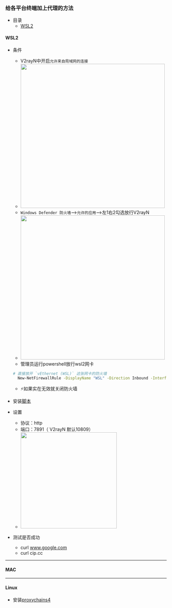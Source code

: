 ### 给各平台终端加上代理的方法
- 目录
  - [WSL2](#)  
#### WSL2
- 条件
  - V2rayN中开启`允许来自局域网的连接`    
  - <img src="https://user-images.githubusercontent.com/32185381/149700844-b2cafe75-1180-4158-8b81-fef0521d78b0.png" width="450"> 
  - `Windows Defender 防火墙`-->`允许的应用`-->左1右2勾选放行V2rayN   
  - <img src="https://user-images.githubusercontent.com/32185381/149701357-47b954c0-eb44-4d45-970c-44b0ddaa6ce0.png" width="450"> 
  - 管理员运行powershell放行wsl2网卡
  ```bash
  # 直接放开 `vEthernet (WSL)` 这张网卡的防火墙  
    New-NetFirewallRule -DisplayName "WSL" -Direction Inbound -InterfaceAlias "vEthernet (WSL)" -Action Allow
  ```
  - ⚡如果实在无效就关闭防火墙

- 安装[脚本](https://github.com/liang-0131/wsl2proxy/blob/master/README-zh.md)
- 设置
  - 协议：http
  - 端口：7891（ V2rayN 默认10809） 
  - <img src="https://user-images.githubusercontent.com/32185381/149701826-24401f7d-de82-4ffd-a8d8-a0648c845eff.png" width="300">
- 测试是否成功
  - curl www.google.com
  - curl cip.cc
---
#### MAC
---
#### Linux
- 安装[proxychains4](https://github.com/rofl0r/proxychains-ng)

